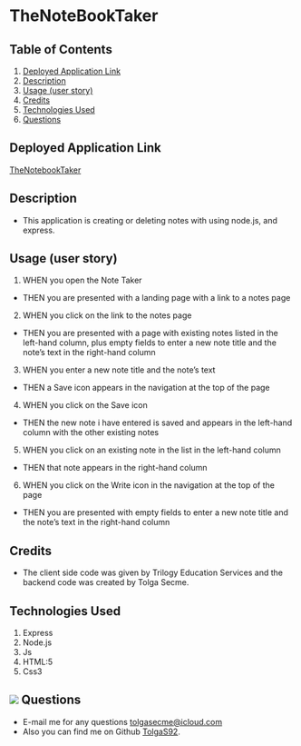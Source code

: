 # TheNoteBookTaker

## Table of Contents

1. [Deployed Application Link](#DeployedApplicationLink)
2. [Description](#Description)
3. [Usage (user story)](#Usage)
4. [Credits](#Credits)
5. [Technologies Used](#TechnologiesUsed)
6. [Questions](#Questions)


## Deployed Application Link
[TheNotebookTaker](https://www.example.com)

## Description
- This application is creating or deleting notes with using node.js, and express.

## Usage (user story)
1. WHEN you open the Note Taker
- THEN you are presented with a landing page with a link to a notes page
2. WHEN you click on the link to the notes page
- THEN you are presented with a page with existing notes listed in the left-hand column, plus empty fields to enter a new note title and the note’s text in the right-hand column
3. WHEN you enter a new note title and the note’s text
- THEN a Save icon appears in the navigation at the top of the page
4. WHEN you click on the Save icon
- THEN the new note i have entered is saved and appears in the left-hand column with the other existing notes
5. WHEN you click on an existing note in the list in the left-hand column
- THEN that note appears in the right-hand column
6. WHEN you click on the Write icon in the navigation at the top of the page
- THEN you are presented with empty fields to enter a new note title and the note’s text in the right-hand column

## Credits
- The client side code was given by Trilogy Education Services and the backend code was created by Tolga Secme.

## Technologies Used
1. Express
2. Node.js
3. Js
4. HTML:5
5. Css3

## <img src="https://icons.iconarchive.com/icons/social-media-icons/social-buntings/48/Aim-icon.png">  Questions
- E-mail me for any questions [tolgasecme@icloud.com](mailto:tolgasecme@icloud.com)
- Also you can find me on Github [TolgaS92](https://github.com/TolgaS92).